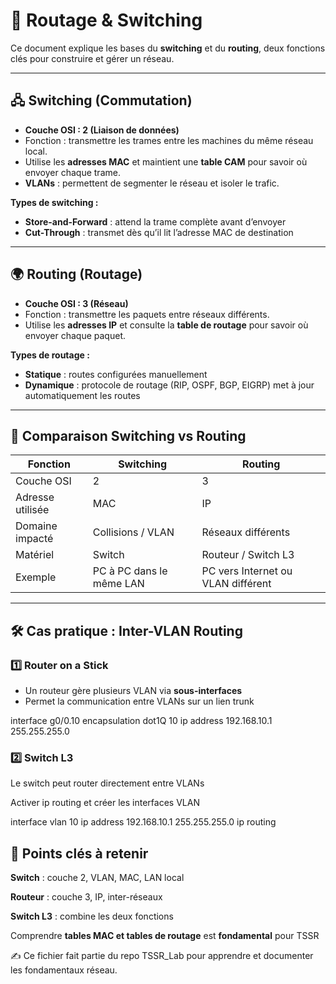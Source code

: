 # 🔀 Routage & Switching

Ce document explique les bases du **switching** et du **routing**, deux fonctions clés pour construire et gérer un réseau.

---

## 🖧 Switching (Commutation)

- **Couche OSI : 2 (Liaison de données)**  
- Fonction : transmettre les trames entre les machines du même réseau local.  
- Utilise les **adresses MAC** et maintient une **table CAM** pour savoir où envoyer chaque trame.  
- **VLANs** : permettent de segmenter le réseau et isoler le trafic.  

**Types de switching :**
- **Store-and-Forward** : attend la trame complète avant d’envoyer  
- **Cut-Through** : transmet dès qu’il lit l’adresse MAC de destination  

---

## 🌍 Routing (Routage)

- **Couche OSI : 3 (Réseau)**  
- Fonction : transmettre les paquets entre réseaux différents.  
- Utilise les **adresses IP** et consulte la **table de routage** pour savoir où envoyer chaque paquet.  

**Types de routage :**
- **Statique** : routes configurées manuellement  
- **Dynamique** : protocole de routage (RIP, OSPF, BGP, EIGRP) met à jour automatiquement les routes  

---

## 🔑 Comparaison Switching vs Routing

| Fonction | Switching | Routing |
|----------|-----------|---------|
| Couche OSI | 2 | 3 |
| Adresse utilisée | MAC | IP |
| Domaine impacté | Collisions / VLAN | Réseaux différents |
| Matériel | Switch | Routeur / Switch L3 |
| Exemple | PC à PC dans le même LAN | PC vers Internet ou VLAN différent |

---

## 🛠️ Cas pratique : Inter-VLAN Routing

### 1️⃣ Router on a Stick
- Un routeur gère plusieurs VLAN via **sous-interfaces**  
- Permet la communication entre VLANs sur un lien trunk  


interface g0/0.10
  encapsulation dot1Q 10
  ip address 192.168.10.1 255.255.255.0

### 2️⃣ Switch L3

Le switch peut router directement entre VLANs

Activer ip routing et créer les interfaces VLAN

interface vlan 10
  ip address 192.168.10.1 255.255.255.0
ip routing

## 🎯 Points clés à retenir

 **Switch**  : couche 2, VLAN, MAC, LAN local

**Routeur** : couche 3, IP, inter-réseaux

 **Switch L3** : combine les deux fonctions

Comprendre **tables MAC et tables de routage** est **fondamental** pour TSSR

✍️ Ce fichier fait partie du repo TSSR_Lab pour apprendre et documenter les fondamentaux réseau.
